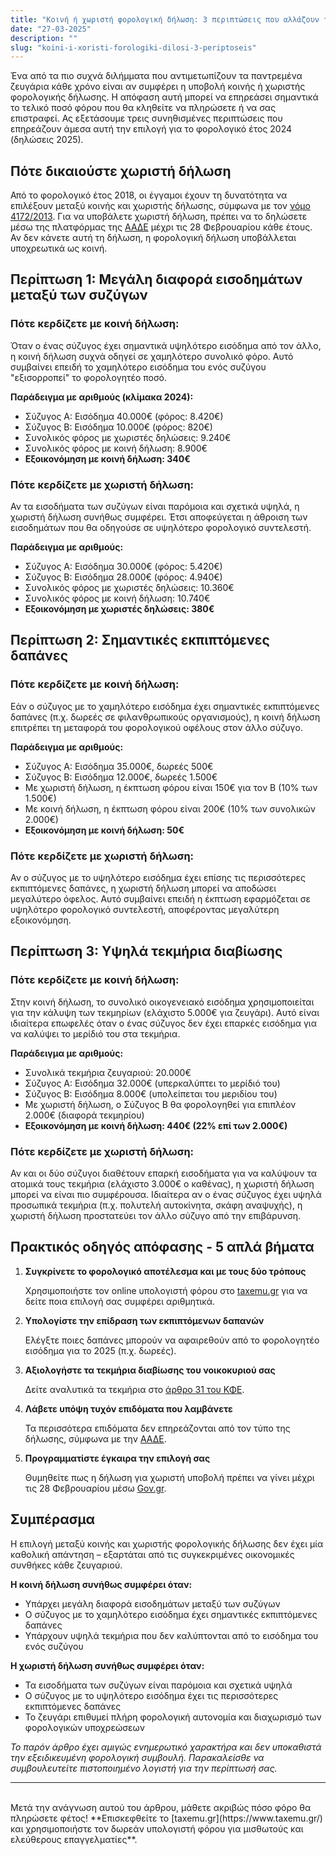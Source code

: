 ```yaml
---
title: "Κοινή ή χωριστή φορολογική δήλωση: 3 περιπτώσεις που αλλάζουν την απάντηση"
date: "27-03-2025"
description: ""
slug: "koini-i-xoristi-forologiki-dilosi-3-periptoseis"
---
```


Ένα από τα πιο συχνά διλήμματα που αντιμετωπίζουν τα παντρεμένα ζευγάρια κάθε χρόνο είναι αν συμφέρει η υποβολή κοινής ή χωριστής φορολογικής δήλωσης. Η απόφαση αυτή μπορεί να επηρεάσει σημαντικά το τελικό ποσό φόρου που θα κληθείτε να πληρώσετε ή να σας επιστραφεί. Ας εξετάσουμε τρεις συνηθισμένες περιπτώσεις που επηρεάζουν άμεσα αυτή την επιλογή για το φορολογικό έτος 2024 (δηλώσεις 2025).

## **Πότε δικαιούστε χωριστή δήλωση**

Από το φορολογικό έτος 2018, οι έγγαμοι έχουν τη δυνατότητα να επιλέξουν μεταξύ κοινής και χωριστής δήλωσης, σύμφωνα με τον [νόμο 4172/2013](https://www.kodiko.gr/nomothesia/document/250460). Για να υποβάλετε χωριστή δήλωση, πρέπει να το δηλώσετε μέσω της πλατφόρμας της [ΑΑΔΕ](https://www.aade.gr/) μέχρι τις 28 Φεβρουαρίου κάθε έτους. Αν δεν κάνετε αυτή τη δήλωση, η φορολογική δήλωση υποβάλλεται υποχρεωτικά ως κοινή.

## **Περίπτωση 1: Μεγάλη διαφορά εισοδημάτων μεταξύ των συζύγων**

### **Πότε κερδίζετε με κοινή δήλωση:**

Όταν ο ένας σύζυγος έχει σημαντικά υψηλότερο εισόδημα από τον άλλο, η κοινή δήλωση συχνά οδηγεί σε χαμηλότερο συνολικό φόρο. Αυτό συμβαίνει επειδή το χαμηλότερο εισόδημα του ενός συζύγου "εξισορροπεί" το φορολογητέο ποσό.

**Παράδειγμα με αριθμούς (κλίμακα 2024):**

- Σύζυγος Α: Εισόδημα 40.000€ (φόρος: 8.420€)
- Σύζυγος Β: Εισόδημα 10.000€ (φόρος: 820€)
- Συνολικός φόρος με χωριστές δηλώσεις: 9.240€
- Συνολικός φόρος με κοινή δήλωση: 8.900€
- **Εξοικονόμηση με κοινή δήλωση: 340€**

### **Πότε κερδίζετε με χωριστή δήλωση:**

Αν τα εισοδήματα των συζύγων είναι παρόμοια και σχετικά υψηλά, η χωριστή δήλωση συνήθως συμφέρει. Έτσι αποφεύγεται η άθροιση των εισοδημάτων που θα οδηγούσε σε υψηλότερο φορολογικό συντελεστή.

**Παράδειγμα με αριθμούς:**

- Σύζυγος Α: Εισόδημα 30.000€ (φόρος: 5.420€)
- Σύζυγος Β: Εισόδημα 28.000€ (φόρος: 4.940€)
- Συνολικός φόρος με χωριστές δηλώσεις: 10.360€
- Συνολικός φόρος με κοινή δήλωση: 10.740€
- **Εξοικονόμηση με χωριστές δηλώσεις: 380€**

## **Περίπτωση 2: Σημαντικές εκπιπτόμενες δαπάνες**

### **Πότε κερδίζετε με κοινή δήλωση:**

Εάν ο σύζυγος με το χαμηλότερο εισόδημα έχει σημαντικές εκπιπτόμενες δαπάνες (π.χ. δωρεές σε φιλανθρωπικούς οργανισμούς), η κοινή δήλωση επιτρέπει τη μεταφορά του φορολογικού οφέλους στον άλλο σύζυγο.

**Παράδειγμα με αριθμούς:**

- Σύζυγος Α: Εισόδημα 35.000€, δωρεές 500€
- Σύζυγος Β: Εισόδημα 12.000€, δωρεές 1.500€
- Με χωριστή δήλωση, η έκπτωση φόρου είναι 150€ για τον Β (10% των 1.500€)
- Με κοινή δήλωση, η έκπτωση φόρου είναι 200€ (10% των συνολικών 2.000€)
- **Εξοικονόμηση με κοινή δήλωση: 50€**

### **Πότε κερδίζετε με χωριστή δήλωση:**

Αν ο σύζυγος με το υψηλότερο εισόδημα έχει επίσης τις περισσότερες εκπιπτόμενες δαπάνες, η χωριστή δήλωση μπορεί να αποδώσει μεγαλύτερο όφελος. Αυτό συμβαίνει επειδή η έκπτωση εφαρμόζεται σε υψηλότερο φορολογικό συντελεστή, αποφέροντας μεγαλύτερη εξοικονόμηση.

## **Περίπτωση 3: Υψηλά τεκμήρια διαβίωσης**

### **Πότε κερδίζετε με κοινή δήλωση:**

Στην κοινή δήλωση, το συνολικό οικογενειακό εισόδημα χρησιμοποιείται για την κάλυψη των τεκμηρίων (ελάχιστο 5.000€ για ζευγάρι). Αυτό είναι ιδιαίτερα επωφελές όταν ο ένας σύζυγος δεν έχει επαρκές εισόδημα για να καλύψει το μερίδιό του στα τεκμήρια.

**Παράδειγμα με αριθμούς:**

- Συνολικά τεκμήρια ζευγαριού: 20.000€
- Σύζυγος Α: Εισόδημα 32.000€ (υπερκαλύπτει το μερίδιό του)
- Σύζυγος Β: Εισόδημα 8.000€ (υπολείπεται του μεριδίου του)
- Με χωριστή δήλωση, ο Σύζυγος Β θα φορολογηθεί για επιπλέον 2.000€ (διαφορά τεκμηρίου)
- **Εξοικονόμηση με κοινή δήλωση: 440€ (22% επί των 2.000€)**

### **Πότε κερδίζετε με χωριστή δήλωση:**

Αν και οι δύο σύζυγοι διαθέτουν επαρκή εισοδήματα για να καλύψουν τα ατομικά τους τεκμήρια (ελάχιστο 3.000€ ο καθένας), η χωριστή δήλωση μπορεί να είναι πιο συμφέρουσα. Ιδιαίτερα αν ο ένας σύζυγος έχει υψηλά προσωπικά τεκμήρια (π.χ. πολυτελή αυτοκίνητα, σκάφη αναψυχής), η χωριστή δήλωση προστατεύει τον άλλο σύζυγο από την επιβάρυνση.

## **Πρακτικός οδηγός απόφασης - 5 απλά βήματα**

1. **Συγκρίνετε το φορολογικό αποτέλεσμα και με τους δύο τρόπους**

   Χρησιμοποιήστε τον online υπολογιστή φόρου στο [taxemu.gr](https://www.taxemu.gr/) για να δείτε ποια επιλογή σας συμφέρει αριθμητικά.

2. **Υπολογίστε την επίδραση των εκπιπτόμενων δαπανών**

   Ελέγξτε ποιες δαπάνες μπορούν να αφαιρεθούν από το φορολογητέο εισόδημα για το 2025 (π.χ. δωρεές).

3. **Αξιολογήστε τα τεκμήρια διαβίωσης του νοικοκυριού σας**

   Δείτε αναλυτικά τα τεκμήρια στο [άρθρο 31 του ΚΦΕ](https://www.opengov.gr/minfin/?p=3559).

4. **Λάβετε υπόψη τυχόν επιδόματα που λαμβάνετε**

   Τα περισσότερα επιδόματα δεν επηρεάζονται από τον τύπο της δήλωσης, σύμφωνα με την [ΑΑΔΕ](https://www.aade.gr/).

5. **Προγραμματίστε έγκαιρα την επιλογή σας**

   Θυμηθείτε πως η δήλωση για χωριστή υποβολή πρέπει να γίνει μέχρι τις 28 Φεβρουαρίου μέσω [Gov.gr](https://www.gov.gr/).

## **Συμπέρασμα**

Η επιλογή μεταξύ κοινής και χωριστής φορολογικής δήλωσης δεν έχει μία καθολική απάντηση – εξαρτάται από τις συγκεκριμένες οικονομικές συνθήκες κάθε ζευγαριού.

**Η κοινή δήλωση συνήθως συμφέρει όταν:**

- Υπάρχει μεγάλη διαφορά εισοδημάτων μεταξύ των συζύγων
- Ο σύζυγος με το χαμηλότερο εισόδημα έχει σημαντικές εκπιπτόμενες δαπάνες
- Υπάρχουν υψηλά τεκμήρια που δεν καλύπτονται από το εισόδημα του ενός συζύγου

**Η χωριστή δήλωση συνήθως συμφέρει όταν:**

- Τα εισοδήματα των συζύγων είναι παρόμοια και σχετικά υψηλά
- Ο σύζυγος με το υψηλότερο εισόδημα έχει τις περισσότερες εκπιπτόμενες δαπάνες
- Το ζευγάρι επιθυμεί πλήρη φορολογική αυτονομία και διαχωρισμό των φορολογικών υποχρεώσεων

_Το παρόν άρθρο έχει αμιγώς ενημερωτικό χαρακτήρα και δεν υποκαθιστά την εξειδικευμένη φορολογική συμβουλή. Παρακαλείσθε να συμβουλευτείτε πιστοποιημένο λογιστή για την περίπτωσή σας._

---

<br />
Μετά την ανάγνωση αυτού του άρθρου, μάθετε ακριβώς πόσο φόρο θα πληρώσετε φέτος! **Επισκεφθείτε το [taxemu.gr](https://www.taxemu.gr/) και χρησιμοποιήστε τον δωρεάν υπολογιστή φόρου για μισθωτούς και ελεύθερους επαγγελματίες**.
